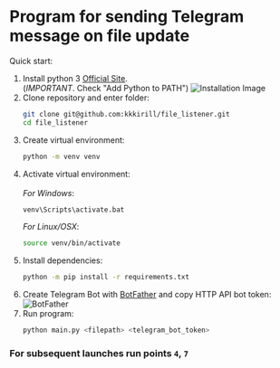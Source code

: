 # Program for sending Telegram message on file update

Quick start:
1. Install python 3 [Official Site](https://www.python.org/). <br>
    (_IMPORTANT_. Check "Add Python to PATH")
    ![Installation Image](https://datatofish.com/wp-content/uploads/2018/10/0001_add_Python_to_Path.png)
2. Clone repository and enter folder:
    ```bash
    git clone git@github.com:kkkirill/file_listener.git
    cd file_listener
    ```
3. Create virtual environment:<br>
    ```bash
    python -m venv venv
    ```
4. Activate virtual environment:<br><br>
    _For Windows_:
    ```bash
    venv\Scripts\activate.bat
    ```
    _For Linux/OSX_:
    ```bash
    source venv/bin/activate
    ```
5. Install dependencies:<br>
    ```bash
    python -m pip install -r requirements.txt
    ```
6. Create Telegram Bot with [BotFather](https://telegram.me/BotFather) and copy HTTP API bot token:
![BotFather](https://habrastorage.org/webt/wo/5q/ol/wo5qol8zqfljoiv5qvpm83sm5ag.png)
7. Run program:<br>
    ```bash
    python main.py <filepath> <telegram_bot_token>
    ```

### For subsequent launches run points `4`, `7`
